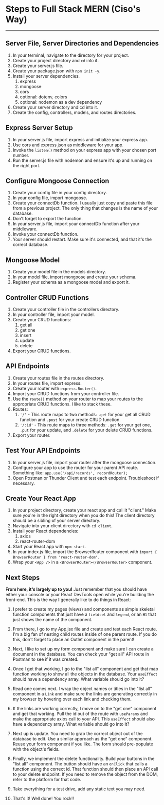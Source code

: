 # Steps to Full Stack MERN (Ciso's Way)
---
## Server File, Server Directories and Dependencies
1. In your terminal, navigate to the directory for your project.
2. Create your project directory and `cd` into it.
3. Create your server.js file.
4. Create your package.json with `npm init -y`.
5. Install your server dependencies.
   1. express
   2. mongoose
   3. cors
   4. optional: dotenv, colors
   5. optional: nodemon as a dev dependency
6. Create your server directory and cd into it.
7. Create the config, controllers, models, and routes directories.

## Express Server Setup
1. In your server.js file, import express and initialize your express app.
2. Use cors and express.json as middleware for your app.
3. Invoke the `listen()` method on your express app with your chosen port number.
4. Run the server.js file with nodemon and ensure it's up and running on the right port.

## Configure Mongoose Connection
1. Create your config file in your config directory.
2. In your config file, import mongoose.
3. Create your connectDb function. I usually just copy and paste this file from a previous project. The only thing that changes is the name of your database.
4. Don't forget to export the function.
5. In your server.js file, import your connectDb function after your middleware.
6. Invoke your connectDb function.
7. Your server should restart. Make sure it's connected, and that it's the correct database.

## Mongoose Model
1. Create your model file in the models directory.
2. In your model file, import mongoose and create your schema.
3. Register your schema as a mongoose model and export it.

## Controller CRUD Functions
1. Create your controller file in the controllers directory.
2. In your controller file, import your model.
3. Create your CRUD functions:
   1. get all
   2. get one
   3. insert
   4. update
   5. delete
4. Export your CRUD functions.

## API Endpoints
1. Create your routes file in the routes directory.
2. In your routes file, import express.
3. Create your router with `express.Router()`.
4. Import your CRUD functions from your controller file.
5. Use the `route()` method on your router to map your routes to the appropriate CRUD functions. I like to stack these.
6. Routes:
   1. `'/'` - This route maps to two methods: `.get` for your get all CRUD function and `.post` for your create CRUD function.
   2. `'/:id'` - This route maps to three methods: `.get` for your get one, `.put` for your update, and `.delete` for your delete CRUD functions.
7. Export your router.

## Test Your API Endpoints
1. In your server.js file, import your router after the mongoose connection.
2. Configure your app to use the router for your parent API route. Something like: `app.use('/api/records', recordRouter);`
3. Open Postman or Thunder Client and test each endpoint. Troubleshoot if necessary.

## Create Your React App
1. In your project directory, create your react app and call it "client." Make sure you're in the right directory when you do this! The client directory should be a sibling of your server directory.
2. Navigate into your client directory with `cd client`.
3. Install your React dependencies:
   1. axios
   2. react-router-dom
4. Start your React app with `npm start`.
5. In your index.js file, import the BrowserRouter component with `import { BrowserRouter } from 'react-router-dom'`.
6. Wrap your `<App />` in a `<BrowserRouter></BrowserRouter>` component.

## Next Steps

**From here, it's largely up to you!** Just remember that you should have either your console or your React DevTools open while you're building the front-end. This is the way I generally like to do things in React:

1. I prefer to create my pages (views) and components as simple skeletal function components that just have a `fieldset` and `legend`, or an `H1` that just shows the name of the component.

2. From there, I go to my App.jsx file and create and test each React route. I'm a big fan of nesting child routes inside of one parent route. If you do this, don't forget to place an Outlet component in the parent!

3. Next, I like to set up my form component and make sure I can create a document in the database. You can check your "get all" API route in Postman to see if it was created.

4. Once I get that working, I go to the "list all" component and get that map function working to show all the objects in the database. Your `useEffect` should have a dependency array. What variable should go into it?

5. Read one comes next. I wrap the object names or titles in the "list all" component in a `Link` and make sure the links are generating correctly in my browser by hovering over each link and checking them.

6. If the links are working correctly, I move on to the "get one" component and get that working. Pull the id out of the route with `useParams` and make the appropriate axios call to your API. This `useEffect` should also have a dependency array. What variable should go into it?

7. Next up is update. You need to grab the correct object out of the database to edit. Use a similar approach as the "get one" component. Reuse your form component if you like. The form should pre-populate with the object's fields.

8. Finally, we implement the delete functionality. Build your buttons in the "list all" component. The button should have an `onClick` that calls a function using the correct id. That function should then place an API call to your delete endpoint. If you need to remove the object from the DOM, refer to the platform for that code.

9. Take everything for a test drive, add any static text you may need.

10. That's it! Well done! You rock!!
